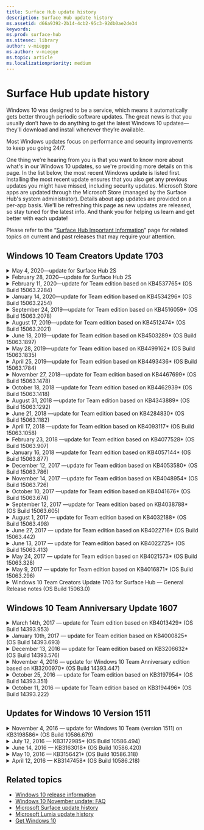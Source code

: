 ```yaml
---
title: Surface Hub update history
description: Surface Hub update history
ms.assetid: d66a9392-2b14-4cb2-95c3-92db0ae2de34
keywords:
ms.prod: surface-hub
ms.sitesec: library
author: v-miegge
ms.author: v-miegge
ms.topic: article
ms.localizationpriority: medium
---
```


# Surface Hub update history

Windows 10 was designed to be a service, which means it automatically gets better through periodic software updates. The great news is that you usually don’t have to do anything to get the latest Windows 10 updates—they'll download and install whenever they’re available.

Most Windows updates focus on performance and security improvements to keep you going 24/7.

One thing we’re hearing from you is that you want to know more about what's in our Windows 10 updates, so we're providing more details on this page. In the list below, the most recent Windows update is listed first. Installing the most recent update ensures that you also get any previous updates you might have missed, including security updates. Microsoft Store apps are updated through the Microsoft Store (managed by the Surface Hub's system administrator). Details about app updates are provided on a per-app basis.
We'll be refreshing this page as new updates are released, so stay tuned for the latest info. And thank you for helping us learn and get better with each update!

Please refer to the “[Surface Hub Important Information](https://support.microsoft.com/products/surface-devices/surface-hub)” page for related topics on current and past releases that may require your attention.

## Windows 10 Team Creators Update 1703

<details>
<summary>May 4, 2020—update for Surface Hub 2S</summary>

This update is specific to the Surface Hub 2S and provides the driver and firmware updates outlined below:

* Surface USB audio driver - 15.3.6.0
  * Improves directional audio performance.
* Intel(R) display audio driver - 10.27.0.5
  * Improves screen sharing scenarios.
* Intel(R) graphics driver - 26.20.100.7263
  * Improves system stability.
* Surface System driver - 1.7.139.0
  * Improves system stability.
* Surface SMC Firmware update - 1.176.139.0
  * Improves system stability.
</details>

<details>
<summary>February 28, 2020—update for Surface Hub 2S</summary>

This update is specific to the Surface Hub 2S and provides the driver and firmware updates outlined below:

* Surface Integration driver - 13.46.139.0 
  * Improves display brightness scenarios.
* Intel(R) Management Engine Interface driver - 1914.12.0.1256
  * Improves system stability.
* Surface SMC Firmware update - 1.161.139.0
  * Improves pen battery performance.
* Surface UEFI update - 694.2938.768.0
  * Improves system stability.
</details>

<details>
<summary>February 11, 2020—update for Team edition based on KB4537765* (OS Build 15063.2284)</summary>

This update to the Surface Hub includes quality improvements and security fixes. Key updates to Surface Hub, not already outlined in [Windows 10 Update History](https://support.microsoft.com/help/4018124/windows-10-update-history), include:

* Resolves an issue where the Hub 2S cannot be heard well by other participants during Skype for Business calls.
* Improves reliability for some Arabic, Hebrew, and other RTL language usage scenarios on Surface Hub.

Please refer to the [Surface Hub Admin guide](https://docs.microsoft.com/surface-hub/) for enabling/disabling device features and services.
*[KB4537765](https://support.microsoft.com/help/4537765)
</details>

<details>
<summary>January 14, 2020—update for Team edition based on KB4534296* (OS Build 15063.2254)</summary>

This update to the Surface Hub includes quality improvements and security fixes. Key updates to Surface Hub, not already outlined in [Windows 10 Update History](https://support.microsoft.com/help/4018124/windows-10-update-history), include:

* Addresses an issue with log collection for Microsoft Surface Hub 2S.

Please refer to the [Surface Hub Admin guide](https://docs.microsoft.com/surface-hub/) for enabling/disabling device features and services.
*[KB4534296](https://support.microsoft.com/help/4534296)
</details>

<details>
<summary>September 24, 2019—update for Team edition based on KB4516059*  (OS Build 15063.2078)</summary>

This update to the Surface Hub includes quality improvements and security fixes. Key updates to Surface Hub, not already outlined in [Windows 10 Update History](https://support.microsoft.com/help/4018124/windows-10-update-history), include:

 * Update to Surface Hub 2S Recovery Settings page to accurately reflect recovery options.
 * Update to Surface Hub 2S Welcome screen to improve device recognizability.
 * Addressed an issue with the Windows Team Edition shell background displaying incorrectly.
 * Addressed an issue with Start Menu layout persistence when configured using MDM policy.
 * Fixed an issue in Microsoft Edge that occurs when browsing some internal websites.
 * Fixed an issue in Skype for Business that occurs when presenting in full-screen mode.

Please refer to the [Surface Hub Admin guide](https://docs.microsoft.com/surface-hub/) for enabling/disabling device features and services.
*[KB4503289](https://support.microsoft.com/help/4503289)
</details>

<details>
<summary>August 17, 2019—update for Team edition based on KB4512474*  (OS Build 15063.2021)</summary>

This update to the Surface Hub includes quality improvements and security fixes. Key updates to Surface Hub, not already outlined in [Windows 10 Update History](https://support.microsoft.com/help/4018124/windows-10-update-history), include:

 * Ensures that Video Out on Hub 2S defaults to "Duplicate" mode.
 * Improves reliability for some Arabic language usage scenarios on Surface Hub.

Please refer to the [Surface Hub Admin guide](https://docs.microsoft.com/surface-hub/) for enabling/disabling device features and services.
*[KB4503289](https://support.microsoft.com/help/4503289)
 </details>

<details>
<summary>June 18, 2019—update for Team edition based on KB4503289*  (OS Build 15063.1897)</summary>

This update to the Surface Hub includes quality improvements and security fixes. Key updates to Surface Hub, not already outlined in [Windows 10 Update History](https://support.microsoft.com/help/4018124/windows-10-update-history), include:

* Addresses an issue preventing a user from signing in to a Microsoft Surface Hub device with an Azure Active Directory account. This issue occurs because a previous session did not end successfully.
* Adds support for TLS 1.2 connections to identity providers and Exchange in device account setup scenarios.
* Fixes to improve reliability of Hardware Diagnostic App on Hub 2S. 
* Fix to improve consistency of first-run setup experience on Hub 2S. 

Please refer to the [Surface Hub Admin guide](https://docs.microsoft.com/surface-hub/) for enabling/disabling device features and services.
*[KB4503289](https://support.microsoft.com/help/4503289)
</details>

<details>
<summary>May 28, 2019—update for Team edition based on KB4499162*  (OS Build 15063.1835)</summary>

This update to the Surface Hub includes quality improvements and security fixes. Key updates to Surface Hub, not already outlined in [Windows 10 Update History](https://support.microsoft.com/help/4018124/windows-10-update-history), include:

* Ensures that Surface Hub users aren't prompted to enter proxy credentials after the "Use device account credentials" feature has been enabled.
* Resolves an issue where Skype connections fail periodically because audio/video isn't using the correct proxy.
* Adds support for TLS 1.2 in Skype for Business.
* Resolves a SIP connection failure in the Skype client when the Skype server has TLS 1.0 or TLS 1.1 disabled.

Please refer to the [Surface Hub Admin guide](https://docs.microsoft.com/surface-hub/) for enabling/disabling device features and services.
*[KB4499162](https://support.microsoft.com/help/4499162)
</details>

<details>
<summary>April 25, 2019—update for Team edition based on KB4493436*  (OS Build 15063.1784)</summary>

This update to the Surface Hub includes quality improvements and security fixes. Key updates to Surface Hub, not already outlined in [Windows 10 Update History](https://support.microsoft.com/help/4018124/windows-10-update-history), include:

* Resolves video and audio sync issue with some USB devices that are connected to the Surface Hub.

Please refer to the [Surface Hub Admin guide](https://docs.microsoft.com/surface-hub/) for enabling/disabling device features and services.
*[KB4493436](https://support.microsoft.com/help/4493436)
</details>

<details>
<summary>November 27, 2018—update for Team edition based on KB4467699*  (OS Build 15063.1478)</summary>

This update to the Surface Hub includes quality improvements and security fixes. Key updates to Surface Hub, not already outlined in [Windows 10 Update History](https://support.microsoft.com/help/4018124/windows-10-update-history), include:

* Addresses an issue that prevents some users from Signing-In to “My Meetings and Files.”

Please refer to the [Surface Hub Admin guide](https://docs.microsoft.com/surface-hub/) for enabling/disabling device features and services.
*[KBKB4467699](https://support.microsoft.com/help/KB4467699)
</details>

<details>
<summary>October 18, 2018 —update for Team edition based on KB4462939*  (OS Build 15063.1418)</summary>

This update to the Surface Hub includes quality improvements and security fixes. Key updates to Surface Hub, not already outlined in [Windows 10 Update History](https://support.microsoft.com/help/4018124/windows-10-update-history), include:

* Skype for Business fixes: 
  * Resolves Skype for Business connection issue when resuming from sleep
  * Resolves Skype for Business network connection issue, when device is connected to Internet
  * Resolves Skype for Business crash when searching for users from directory
* Resolves issue where the Hub mistakenly reports “No Internet connection” in enterprise proxy environments.
* Implemented a feature allowing customers to op-in to a new Whiteboard experience.

Please refer to the [Surface Hub Admin guide](https://docs.microsoft.com/surface-hub/) for enabling/disabling device features and services.
*[KB4462939](https://support.microsoft.com/help/4462939)
</details>

<details>
<summary>August 31, 2018 —update for Team edition based on KB4343889* (OS Build 15063.1292)</summary>

This update to the Surface Hub includes quality improvements and security fixes. Key updates to Surface Hub, not already outlined in [Windows 10 Update History](https://support.microsoft.com/help/4018124/windows-10-update-history), include:

* Adds support for Microsoft Teams
* Resolves task management issue with Intune registration
* Enables Administrators to disable Instant Messaging and Email services for the Hub
* Additional bug fixes and reliability improvements for the Surface Hub Skype for Business App

Please refer to the [Surface Hub Admin guide](https://docs.microsoft.com/surface-hub/) for enabling/disabling device features and services.
*[KB4343889](https://support.microsoft.com/help/4343889)
</details>

<details>
<summary>June 21, 2018 —update for Team edition based on KB4284830* (OS Build 15063.1182)</summary>

This update to the Surface Hub includes quality improvements and security fixes. Key updates to Surface Hub, not already outlined in [Windows 10 Update History](https://support.microsoft.com/help/4018124/windows-10-update-history), include:

* Telemetry change in support of GDPR requirements in EMEA

Please refer to the [Surface Hub Admin guide](https://docs.microsoft.com/surface-hub/) for enabling/disabling device features and services.
*[KB4284830](https://support.microsoft.com/help/KB4284830)
</details>

<details>
<summary>April 17, 2018 —update for Team edition based on KB4093117* (OS Build 15063.1058)</summary>

This update to the Surface Hub includes quality improvements and security fixes. Key updates to Surface Hub, not already outlined in [Windows 10 Update History](https://support.microsoft.com/help/4018124/windows-10-update-history), include:

* Resolves a wired projection issue
* Enables bulk update for certain MDM (Mobile Device Management) policies
* Resolves phone dialer issue with international calls
* Addresses image resolution issue when 2 Surface Hubs join the same meeting
* Resolves OMS (Operations Management Suite) certificate handling error
* Addresses a security issue when cleaning up at the end of a session
* Addresses Miracast issue, when Surface Hub is specified to channels 149 through 165
  * Channels 149 through 165 will continue to be unusable in Europe, Japan or Israel due to regional governmental regulations

Please refer to the [Surface Hub Admin guide](https://docs.microsoft.com/surface-hub/) for enabling/disabling device features and services.
*[KB4093117](https://support.microsoft.com/help/4093117)
</details>

<details>
<summary>February 23, 2018 —update for Team edition based on KB4077528* (OS Build 15063.907)</summary>

This update to the Surface Hub includes quality improvements and security fixes. Key updates to Surface Hub, not already outlined in [Windows 10 Update History](https://support.microsoft.com/help/4018124/windows-10-update-history), include:

* Resolved an issue where MDM settings were not being correctly applied
* Improved Cleanup process

Please refer to the [Surface Hub Admin guide](https://docs.microsoft.com/surface-hub/) for enabling/disabling device features and services.
*[KB4077528](https://support.microsoft.com/help/4077528)
</details>

<details>
<summary>January 16, 2018 —update for Team edition based on KB4057144* (OS Build 15063.877)</summary>

This update to the Surface Hub includes quality improvements and security fixes. Key updates to Surface Hub, not already outlined in [Windows 10 Update History](https://support.microsoft.com/help/4018124/windows-10-update-history), include:

* Adds ability to manage Start Menu tile layout via MDM
* MDM bug fix on password rotation configuration

Please refer to the [Surface Hub Admin guide](https://docs.microsoft.com/surface-hub/) for enabling/disabling device features and services.
*[KB4057144](https://support.microsoft.com/help/4057144)
</details>

<details>
<summary>December 12, 2017 —update for Team edition based on KB4053580* (OS Build 15063.786)</summary>

This update to the Surface Hub includes quality improvements and security fixes. Key updates to Surface Hub, not already outlined in [Windows 10 Update History](https://support.microsoft.com/help/4018124/windows-10-update-history), include:

* Resolves camera video flashes (tearing or flickers) during Skype for Business calls
* Resolves Notification Center SSD ID issue

Please refer to the [Surface Hub Admin guide](https://docs.microsoft.com/surface-hub/) for enabling/disabling device features and services.
*[KB4053580](https://support.microsoft.com/help/4053580)
</details>

<details>
<summary>November 14, 2017 —update for Team edition based on KB4048954* (OS Build 15063.726)</summary>

This update to the Surface Hub includes quality improvements and security fixes. Key updates to Surface Hub, not already outlined in [Windows 10 Update History](https://support.microsoft.com/help/4018124/windows-10-update-history), include:

* Feature update that allows customers to enable 802.1x wired network authentication using MDM policy.
* A feature update that enables users to dynamically select an application of their choice when opening a file.
* Fix that ensures that End Session cleanup fully removes all connections between the user’s account and the device.
* Performance fix that improves cleanup time as well as Miracast connection time.
* Introduces Easy Authentication utilization during ad-hock meetings.
* Fix that ensures service components to use the same proxy that is configured across the device.
* Reduces and more thoroughly secures the telemetry transmitted by the device, reducing bandwidth utilization.
* Enables a feature allowing users to provide feedback to Microsoft after a meeting concludes.

Please refer to the [Surface Hub Admin guide](https://docs.microsoft.com/surface-hub/) for enabling/disabling device features and services.
*[KB4048954](https://support.microsoft.com/help/4048954)
</details>

<details>
<summary>October 10, 2017 —update for Team edition based on KB4041676* (OS Build 15063.674)</summary>

This update to the Surface Hub includes quality improvements and security fixes. Key updates to Surface Hub, not already outlined in [Windows 10 Update History](https://support.microsoft.com/help/4018124/windows-10-update-history), include:

* Skype for Business
  * Resolves issue that required a device reboot when resuming from sleep.
  * Fixes issue where external contacts did not resolve through Skype Online Hub account.
* PowerPoint
  * Fixes problem where some PowerPoint presentations would not project on Hub.
* General
  * Fix to resolve issue where USB port could not be disabled by System Administrator.

*[KB4041676](https://support.microsoft.com/help/4041676)
</details>

<details>
<summary>September 12, 2017 —update for Team edition based on KB4038788* (OS Build 15063.605) </summary>

This update to the Surface Hub includes quality improvements and security fixes. Key updates to Surface Hub, not already outlined in [Windows 10 Update History](https://support.microsoft.com/help/4018124/windows-10-update-history), include:

* Security
  * Resolves issue with Bitlocker when device wakes from sleep.
* General
  * Reduces frequency/amount of device health telemetry, improving system performance.
  * Fixes issue that prevented device from collecting system logs.

*[KB4038788](https://support.microsoft.com/help/4038788)
</details>

<details>
<summary>August 1, 2017 — update for Team edition based on KB4032188* (OS Build 15063.498)</summary>

* Skype for Business 
  * Resolves Skype for Business Sign-In issue, which required retry or system reboot.
  * Resolves Skype for Business meeting time being incorrectly displayed.
  * Fixes to improve Surface Hub Skype for Business reliability.

*[KB4032188](https://support.microsoft.com/help/4032188)
</details>

<details>
<summary>June 27, 2017 — update for Team edition based on KB4022716* (OS Build 15063.442)</summary>

This update to the Surface Hub includes quality improvements and security fixes. Key updates to Surface Hub, not already outlined in [Windows 10 Update History](https://support.microsoft.com/help/4018124/windows-10-update-history), include:

* Address NVIDIA driver crashes that may necessitate sleeping 84” Surface Hub to power down, requiring a manual restart.
* Resolved an issue where some apps fail to launch on an 84” Surface Hub.

*[KB4022716](https://support.microsoft.com/help/4022716)
</details>

<details>
<summary>June 13, 2017 — update for Team edition based on KB4022725* (OS Build 15063.413)</summary>

This update to the Surface Hub includes quality improvements and security fixes. Key updates to Surface Hub, not already outlined in [Windows 10 Update History](https://support.microsoft.com/help/4018124/windows-10-update-history), include:

* General
  * Resolved Pen ink dropping issues with pens
  * Resolved issue causing extended time to “cleanup” meeting

*[KB4022725](https://support.microsoft.com/help/4022725)
</details>

<details>
<summary>May 24, 2017 — update for Team edition based on KB4021573* (OS Build 15063.328)</summary>

This update to the Surface Hub includes quality improvements and security fixes. Key updates to Surface Hub, not already outlined in [Windows 10 Update History](https://support.microsoft.com/help/4018124/windows-10-update-history), include:

* General
  * Resolved issue with proxy setting retention during update issue

*[KB4021573](https://support.microsoft.com/help/4021573)
</details>

<details>
<summary>May 9, 2017 — update for Team edition based on KB4016871* (OS Build 15063.296)</summary>

This update to the Surface Hub includes quality improvements and security fixes. Key updates to Surface Hub, not already outlined in [Windows 10 Update History](https://support.microsoft.com/help/4018124/windows-10-update-history), include:

* General
  * Addressed sleep/wake cycle issue
  * Resolved several Reset and Recovery issues
  * Addressed Update History tab issue
  * Resolved Miracast service launch issue
* Apps
  * Fixed App package update error

*[KB4016871](https://support.microsoft.com/help/4016871)
</details>

<details>
<summary>Windows 10 Team Creators Update 1703 for Surface Hub — General Release notes (OS Build 15063.0)</summary>

This update to the Surface Hub includes quality improvements and security fixes. Key updates to Surface Hub, not already outlined in [Windows 10 Update History](https://support.microsoft.com/help/4018124/windows-10-update-history), include:

* Evolving the large screen experience 
  * Improved the meeting carousel in Welcome and Start
  * Join meetings and end the session directly from the Start menu
  * Apps can utilize more of the screen during a session
  * Simplified Skype controls
  * Improved mechanisms for providing feedback
* Access My Personal Content*
  * Personal single sign-on from Welcome or Start
  * Join meetings and end the session directly from the Start menu
  * Access personal files through OneDrive for Business directly from Start
  * Pre-populated attendee sign-in
  * Streamlined authentication flows with “Authenticator” app**
* Deployment & Manageability 
  * Simplified OOBE experience through bulk provisioning
  * Cloud-based device recovery service
  * Enterprise client certificate support
  * Improved proxy credential support
  * Added and /improved Skype Quality of Service (QoS) configuration support
  * Added ability to set default device volume in Settings
  * Improved MDM support for Surface Hub [settings](https://docs.microsoft.com/surface-hub/remote-surface-hub-management)
* Improved Security 
  * Added ability to restrict USB drives to BitLocker only
  * Added ability to disable USB ports via MDM
  * Added ability to disable “Resume session” functionality on timeout
  * Addition of wired 802.1x support
* Audio and Projection
  * Dolby Audio “Human Speaker” enhancements
  * Reduced “pen tap” sounds when using Pen during Skype for Business calls
  * Added support for Miracast infrastructure connections
* Reliability and Performance fixes
  * Resolved several Reset and Recovery issues
  * Resolved Surface Hub Exchange authentication issue when utilizing client certificates
  * Improved Wi-Fi network connection and credentials stability
  * Fixed Miracast audio popping and sync issues during video playback
  * Included setting to disable auto connect behavior

*Single sign-in feature requires use of Office365 and OneDrive for Business
**Refer to Admin Guide for service requirements

</details>

## Windows 10 Team Anniversary Update 1607

<details>
<summary>March 14th, 2017 — update for Team edition based on KB4013429* (OS Build 14393.953)</summary>

This update to the Surface Hub includes quality improvements and security fixes. Key updates to Surface Hub, not already outlined in [Windows 10 Update History](https://support.microsoft.com/help/4018124/windows-10-update-history), include:

* General
  * Security fix for File Explorer to prevent navigation to restricted file locations
* Skype for Business
  * Fix to address latency during Remote Desktop based screen sharing

*[KB4013429](https://support.microsoft.com/help/4013429)
</details>

<details>
<summary>January 10th, 2017 — update for Team edition based on KB4000825* (OS Build 14393.693)</summary>

This update to the Surface Hub includes quality improvements and security fixes. Key updates to Surface Hub, not already outlined in [Windows 10 Update History](https://support.microsoft.com/help/4018124/windows-10-update-history), include:

* Enabled selection of 106/109 Keyboard Layouts for use with physical Japanese keyboards

*[KB4000825](https://support.microsoft.com/help/4000825)
</details>

<details>
<summary>December 13, 2016 — update for Team edition based on KB3206632* (OS Build 14393.576)</summary>

This update to the Surface Hub includes quality improvements and security fixes. Key updates to Surface Hub, not already outlined in [Windows 10 Update History](https://support.microsoft.com/help/4018124/windows-10-update-history), include:

* Resolves wired connection audio distortion issue

*[KB3206632](https://support.microsoft.com/help/3206632)
</details>

<details>
<summary>November 4, 2016 — update for Windows 10 Team Anniversary edition based on KB3200970* (OS Build 14393.447)</summary>

This update to the Windows 10 Team Anniversary Update (version 1607) for Surface Hub includes quality improvements and security fixes. Key updates to Surface Hub, not already outlined in [Windows 10 Update History](https://support.microsoft.com/help/4018124/windows-10-update-history), include:

* Skype for Business bug fixes to improve reliability

*[KB3200970](https://support.microsoft.com/help/3200970)
</details>

<details>
<summary>October 25, 2016 — update for Team edition based on KB3197954* (OS Build 14393.351)</summary>

This update to the Surface Hub includes quality improvements and security fixes. Key updates to Surface Hub, not already outlined in [Windows 10 Update History](https://support.microsoft.com/help/4018124/windows-10-update-history), include:

* Enabling new Sleep feature in OS and Bios to reduce the Surface Hub’s power consumption and improve its long-term reliability
* General
  * Resolves scenarios where the on-screen keyboard would sometimes not appear
  * Resolves Whiteboard application shift that occasionally occurs when opening scheduled meeting
  * Resolves issue that prevented Admins from changing the local administrator password, after device has been Reset
  * BIOS change resolving issue with status bar tracking during device Reset
  * UEFI update to resolve powering down issues

*[KB3197954](https://support.microsoft.com/help/3197954)
</details>

<details>
<summary>October 11, 2016 — update for Team edition based on KB3194496* (OS Build 14393.222)</summary>

This update brings the Windows 10 Team Anniversary Update to Surface Hub and includes quality improvements and security fixes. (Your device will be running Windows 10 Version 1607 after it's installed.) Key updates to Surface Hub, not already outlined in [Windows 10 Update History](https://support.microsoft.com/help/4018124/windows-10-update-history), include:

* Skype for Business
  * Performance improvements when joining meetings, including issues when joining a meeting using federated accounts
  * Video Based Screen Sharing (VBSS) support now available on Skype for Business for Surface Hub
  * Resolved disconnection after 5 minutes of idle time issue
  * Resolved Skype Hub-to-Hub screen sharing failure
  * Improvements to Skype video, including:
    * Loss of video during meeting with multiple video presenters
    * Video cropping during calls
    * Outgoing call video not displaying for other participants
  * Addressed issue with UPN sign in error
  * Addressed issue with dial pad during use of Session Initiation Protocol (SIP) calls
* Whiteboard
  * User can now save and recall Whiteboard sessions using OneDrive online service (via Share functionality)
  * Improved launching Whiteboard when removing pen from dock
* Apps
  * Pre-installed OneDrive app, for access to your personal and work files
  * Pre-installed Photos app, to view photos and video
  * Pre-installed PowerBI app, to view dashboards
  * The Office apps – Word, Excel, PowerPoint – are all ink-enabled
  * Edge on Surface Hub now supports Flash-based websites
* General
  * Enabled Audio Device Selection (for Surface Hubs attached using external audio devices)
  * Enabled support for HDCP on DisplayPort output connector
  * System UI changes to settings for usability optimization (refer to [User and Admin Guides](https://www.microsoft.com/surface/support/surface-hub) for additional details)
  * Bug fixes and performance optimizations to speed up the Azure Active Directory sign-in flow
  * Significantly improved time needed to reset and restore Surface Hub
  * Windows Defender UI has been added within settings
  * Improved UX touch to start
  * Enabled support for greater than 1080p wireless projection via Miracast, on supported devices
  * Resolved “There’s no internet connection” and “Appointments may be out of date” false notification states from launch
  * Improved reliability of on-screen keyboard
  * Additional support for creating Surface Hub provisioning packages using Windows Imaging & Configuration Designer (ICD) and improved Surface Hub monitoring solution on Operations Management Suite (OMS)

*[KB3194496](https://support.microsoft.com/help/3194496)
</details>

## Updates for Windows 10 Version 1511

<details>
<summary>November 4, 2016 — update for Windows 10 Team (version 1511) on KB3198586* (OS Build 10586.679)</summary>

This update to the Windows 10 Team edition (version 1511) to Surface Hub includes quality improvements and security fixes that are outlined in [Windows 10 Update History](https://support.microsoft.com/help/4018124/windows-10-update-history). There are no Surface Hub specific items in this update.

*[KB3198586](https://support.microsoft.com/help/3198586)
</details>

<details>
<summary>July 12, 2016 — KB3172985* (OS Build 10586.494)</summary>

This update includes quality improvements and security fixes. No new operating system features are being introduced in this update. Key changes specific to the Surface Hub (those not already included in the [Windows 10 Update History](https://support.microsoft.com/help/4018124/windows-10-update-history)), include:

* Fixed issue that caused Windows system crashes
* Fixed issue that caused repeated Edge crashes
* Fixed issue causing pre-shutdown service crashes
* Fixed issue where some app data wasn’t properly removed after a session
* Updated Broadcom NFC driver to improve NFC performance
* Updated Marvell Wi-Fi driver to improve Miracast performance
* Updated Nvidia driver to fix a display bug in which 84" Surface Hub devices show dim or fuzzy content
* Numerous Skype for Business issues fixed, including: 
  * Issue that caused Skype for Business to disconnect during meetings
  * Issue in which users were unable to join meetings when the meeting organizer was on a federated configuration
  * Enabling Skype for Business application sharing
  * Issue that caused Skype application crashes
* Added a prompt in “Settings” to inform users that the OS can become corrupted if device reset is interrupted before completion

*[KB3172985](https://support.microsoft.com/help/3172985)
</details>

<details>
<summary>June 14, 2016 — KB3163018* (OS Build 10586.420)</summary>

This update to the Surface Hub includes quality improvements and security fixes. No new operating system features are being introduced in this update. Key updates to Surface Hub, not already outlined in [Windows 10 Update History](https://support.microsoft.com/help/4018124/windows-10-update-history), include:

* Constrained release. Refer to July 12, 2016 — [KB3172985](https://support.microsoft.com/en-us/help/3172985) (OS Build 10586.494) for Surface Hub specific package details

*[KB3163018](https://support.microsoft.com/help/3163018)
</details>

<details>
<summary>May 10, 2016 — KB3156421* (OS Build 10586.318)</summary>

This update to the Surface Hub includes quality improvements and security fixes. No new operating system features are being introduced in this update. Key updates to Surface Hub, not already outlined in [Windows 10 Update History](https://support.microsoft.com/help/4018124/windows-10-update-history), include:

* Fixed issue that prevented certain Store apps (OneDrive) from installing
* Fixed issue that caused touch input to stop responding in applications

*[KB3156421](https://support.microsoft.com/help/3156421)
</details>

<details>
<summary>April 12, 2016 — KB3147458* (OS Build 10586.218)</summary>

This update to the Surface Hub includes quality improvements and security fixes. No new operating system features are being introduced in this update. Key updates to Surface Hub, not already outlined in [Windows 10 Update History](https://support.microsoft.com/help/4018124/windows-10-update-history), include:

* Fixed issue where volume level wasn’t properly reset between sessions

*[KB3147458](https://support.microsoft.com/help/3147458)
</details>

## Related topics

* [Windows 10 release information](https://go.microsoft.com/fwlink/p/?LinkId=724328)
* [Windows 10 November update: FAQ](https://windows.microsoft.com/windows-10/windows-update-faq)
* [Microsoft Surface update history](https://go.microsoft.com/fwlink/p/?LinkId=724327)
* [Microsoft Lumia update history](https://go.microsoft.com/fwlink/p/?LinkId=785968)
* [Get Windows 10](https://go.microsoft.com/fwlink/p/?LinkId=616447)
